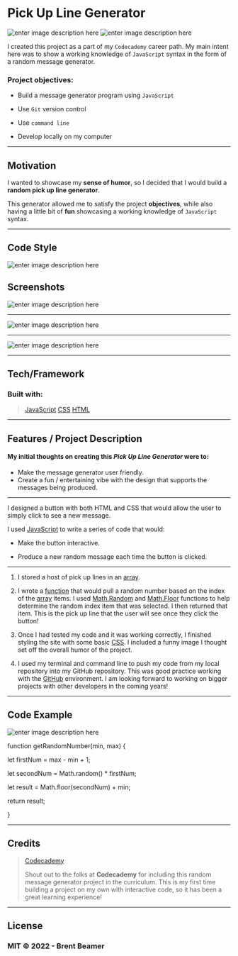 ﻿
# Pick Up Line Generator 
![enter image description here](https://img.shields.io/badge/Codecademy-CareerPath-yellow)
![enter image description here](https://img.shields.io/badge/Portfolio-Project-orange)

I created this project as a part of my `Codecademy` career path. My main intent here was to show a working knowledge of `JavaScript` syntax in the form of a random message generator. 

### Project objectives:


- Build a message generator program using `JavaScript`

- Use `Git` version control

- Use `command line`

- Develop locally on my computer


---
## Motivation


I wanted to showcase my **sense of humor**, so I decided that I would build a **random pick up line generator**.


This generator allowed me to satisfy the project **objectives**, while also having a little bit of **fun** showcasing a working knowledge of `JavaScript` syntax.  

---

## Code Style

![enter image description here](https://img.shields.io/badge/code%20style-standard-green)

## Screenshots



![enter image description here](https://user-images.githubusercontent.com/100433573/163993429-7b1174c3-04ad-4665-931b-d578f58ff66d.png)

---

![enter image description here](https://user-images.githubusercontent.com/100433573/163993485-7e598297-6fac-4d75-8754-2411c1999e46.png)

---

![enter image description here](https://user-images.githubusercontent.com/100433573/163993504-55d5f41d-0898-4583-9b07-e80ccad6833c.png)

---
## Tech/Framework


### Built with:

> [JavaScript](https://github.com/topics/javascript)
[CSS](https://github.com/topics/css)
[HTML](https://github.com/topics/html)


---

## Features / Project Description


#### My initial thoughts on creating this *Pick Up Line Generator* were to:

- Make the message generator user friendly.
- Create a fun / entertaining vibe with the design that supports the messages being produced.

---


I designed a button with both HTML and CSS that would allow the user to simply click to see a new message. 


I used [JavaScript](https://developer.mozilla.org/en-US/docs/Web/JavaScript) to write a series of code that would:


- Make the button interactive.

- Produce a new random message each time the button is clicked.

---

1. I stored a host of pick up lines in an [array](https://developer.mozilla.org/en-US/docs/Web/JavaScript/Reference/Global_Objects/Array).

2. I wrote a [function](https://developer.mozilla.org/en-US/docs/Web/JavaScript/Guide/Functions) that would pull a random number based on the index of the [array](https://developer.mozilla.org/en-US/docs/Web/JavaScript/Reference/Global_Objects/Array) items. I used [Math.Random](https://developer.mozilla.org/en-US/docs/Web/JavaScript/Reference/Global_Objects/Math/random) and [Math.Floor](https://developer.mozilla.org/en-US/docs/Web/JavaScript/Reference/Global_Objects/Math/floor) functions to help determine the random index item that was selected. I then returned that item. This is the pick up line that the user will see once they click the button!


3. Once I had tested my code and it was working correctly, I finished styling the site with some basic [CSS](https://developer.mozilla.org/en-US/docs/Web/CSS). I included a funny image I thought set off the overall humor of the project. 


4. I used my terminal and command line to push my code from my local repository into my GitHub repository. This was good practice working with the [GitHub](https://github.com) environment. I am looking forward to working on bigger projects with other developers in the coming years!



---


## Code Example 

![enter image description here](https://img.shields.io/badge/JavaScript-syntax-red)


function  getRandomNumber(min, max) {

let  firstNum = max - min + 1;

let  secondNum = Math.random() * firstNum;

let  result = Math.floor(secondNum) + min;

return  result;

}


---

## Credits

> [Codecademy](https://www.codecademy.com)
> 
> Shout out to the folks at **Codecademy** for including this random message generator project in the curriculum. This is my first time building a project on my own with interactive code, so it has been a great learning experience!


---


## License



### MIT © 2022 - Brent Beamer












